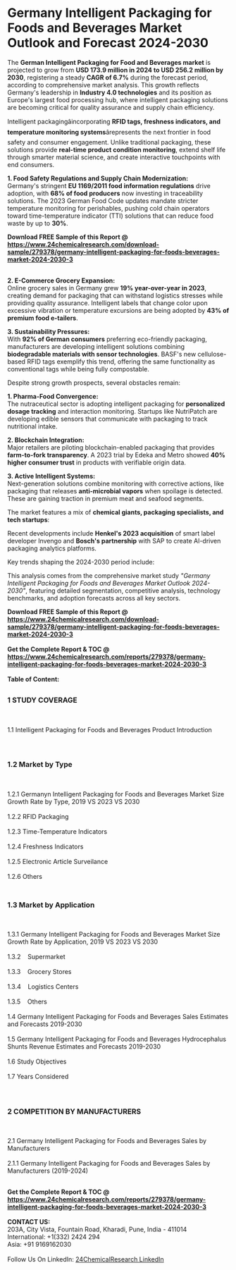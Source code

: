 <h1>Germany Intelligent Packaging for Foods and Beverages Market Outlook and Forecast 2024-2030</h1><p>The <strong>German Intelligent Packaging for Food and Beverages market</strong> is projected to grow from <strong>USD 173.9 million in 2024 to USD 256.2 million by 2030</strong>, registering a steady <strong>CAGR of 6.7%</strong> during the forecast period, according to comprehensive market analysis. This growth reflects Germany's leadership in <strong>Industry 4.0 technologies</strong> and its position as Europe's largest food processing hub, where intelligent packaging solutions are becoming critical for quality assurance and supply chain efficiency.</p><p>Intelligent packagingâincorporating <strong>RFID tags, freshness indicators, and temperature monitoring systems</strong>ârepresents the next frontier in food safety and consumer engagement. Unlike traditional packaging, these solutions provide <strong>real-time product condition monitoring</strong>, extend shelf life through smarter material science, and create interactive touchpoints with end consumers.</p><p><strong>1. Food Safety Regulations and Supply Chain Modernization:</strong><br>
Germany's stringent <strong>EU 1169/2011 food information regulations</strong> drive adoption, with <strong>68% of food producers</strong> now investing in traceability solutions. The 2023 German Food Code updates mandate stricter temperature monitoring for perishables, pushing cold chain operators toward time-temperature indicator (TTI) solutions that can reduce food waste by up to <strong>30%</strong>.</p><div><b>Download FREE Sample of this Report @ 
            <a href="https://www.24chemicalresearch.com/download-sample/279378/germany-intelligent-packaging-for-foods-beverages-market-2024-2030-3">
            https://www.24chemicalresearch.com/download-sample/279378/germany-intelligent-packaging-for-foods-beverages-market-2024-2030-3</a></b></div><br><p><strong>2. E-Commerce Grocery Expansion:</strong><br>
Online grocery sales in Germany grew <strong>19% year-over-year in 2023</strong>, creating demand for packaging that can withstand logistics stresses while providing quality assurance. Intelligent labels that change color upon excessive vibration or temperature excursions are being adopted by <strong>43% of premium food e-tailers</strong>.</p><p><strong>3. Sustainability Pressures:</strong><br>
With <strong>92% of German consumers</strong> preferring eco-friendly packaging, manufacturers are developing intelligent solutions combining <strong>biodegradable materials with sensor technologies</strong>. BASF's new cellulose-based RFID tags exemplify this trend, offering the same functionality as conventional tags while being fully compostable.</p><p>Despite strong growth prospects, several obstacles remain:</p><p><strong>1. Pharma-Food Convergence:</strong><br>
The nutraceutical sector is adopting intelligent packaging for <strong>personalized dosage tracking</strong> and interaction monitoring. Startups like NutriPatch are developing edible sensors that communicate with packaging to track nutritional intake.</p><p><strong>2. Blockchain Integration:</strong><br>
Major retailers are piloting blockchain-enabled packaging that provides <strong>farm-to-fork transparency</strong>. A 2023 trial by Edeka and Metro showed <strong>40% higher consumer trust</strong> in products with verifiable origin data.</p><p><strong>3. Active Intelligent Systems:</strong><br>
Next-generation solutions combine monitoring with corrective actions, like packaging that releases <strong>anti-microbial vapors</strong> when spoilage is detected. These are gaining traction in premium meat and seafood segments.</p><p>The market features a mix of <strong>chemical giants, packaging specialists, and tech startups</strong>:</p><p>Recent developments include <strong>Henkel's 2023 acquisition</strong> of smart label developer Invengo and <strong>Bosch's partnership</strong> with SAP to create AI-driven packaging analytics platforms.</p><p>Key trends shaping the 2024-2030 period include:</p><p>This analysis comes from the comprehensive market study <em>"Germany Intelligent Packaging for Foods and Beverages Market Outlook 2024-2030"</em>, featuring detailed segmentation, competitive analysis, technology benchmarks, and adoption forecasts across all key sectors.</p><div><b>Download FREE Sample of this Report @ 
            <a href="https://www.24chemicalresearch.com/download-sample/279378/germany-intelligent-packaging-for-foods-beverages-market-2024-2030-3">
            https://www.24chemicalresearch.com/download-sample/279378/germany-intelligent-packaging-for-foods-beverages-market-2024-2030-3</a></b></div><br><div><b>Get the Complete Report & TOC @ 
            <a href="https://www.24chemicalresearch.com/reports/279378/germany-intelligent-packaging-for-foods-beverages-market-2024-2030-3">
            https://www.24chemicalresearch.com/reports/279378/germany-intelligent-packaging-for-foods-beverages-market-2024-2030-3</a></b></div><br>
            <b>Table of Content:</b><p><h2><span style="font-size:16px"><strong>1 STUDY COVERAGE</strong></span></h2><br />
<p>1.1 Intelligent Packaging for Foods and Beverages Product Introduction</p><br />
<h2><span style="font-size:16px"><strong>1.2 Market by Type</strong></span></h2><br />
<p>1.2.1 Germanyn Intelligent Packaging for Foods and Beverages Market Size Growth Rate by Type, 2019 VS 2023 VS 2030<br /><br />
1.2.2 RFID Packaging&nbsp;&nbsp; &nbsp;<br /><br />
1.2.3 Time-Temperature Indicators<br /><br />
1.2.4 Freshness Indicators<br /><br />
1.2.5 Electronic Article Surveilance<br /><br />
1.2.6 Others<br /><br />
<h2><span style="font-size:16px"><strong>1.3 Market by Application</strong></span></h2><br />
<p>1.3.1 Germany Intelligent Packaging for Foods and Beverages Market Size Growth Rate by Application, 2019 VS 2023 VS 2030<br /><br />
1.3.2&nbsp;&nbsp; &nbsp;Supermarket<br /><br />
1.3.3&nbsp;&nbsp; &nbsp;Grocery Stores<br /><br />
1.3.4&nbsp;&nbsp; &nbsp;Logistics Centers<br /><br />
1.3.5&nbsp;&nbsp; &nbsp;Others<br /><br />
1.4 Germany Intelligent Packaging for Foods and Beverages Sales Estimates and Forecasts 2019-2030<br /><br />
1.5 Germany Intelligent Packaging for Foods and Beverages Hydrocephalus Shunts Revenue Estimates and Forecasts 2019-2030<br /><br />
1.6 Study Objectives<br /><br />
1.7 Years Considered</p><br />
<h2><span style="font-size:16px"><strong>2 COMPETITION BY MANUFACTURERS</strong></span></h2><br />
<p>2.1 Germany Intelligent Packaging for Foods and Beverages Sales by Manufacturers<br /><br />
2.1.1 Germany Intelligent Packaging for Foods and Beverages Sales by Manufacturers (2019-2024)<br /><br />
</p><div><b>Get the Complete Report & TOC @ 
            <a href="https://www.24chemicalresearch.com/reports/279378/germany-intelligent-packaging-for-foods-beverages-market-2024-2030-3">
            https://www.24chemicalresearch.com/reports/279378/germany-intelligent-packaging-for-foods-beverages-market-2024-2030-3</a></b></div><br><b>CONTACT US:</b><br>
            203A, City Vista, Fountain Road, Kharadi, Pune, India - 411014<br>
            International: +1(332) 2424 294<br>
            Asia: +91 9169162030 <br><br>
            Follow Us On LinkedIn: <a href="https://www.linkedin.com/company/24chemicalresearch/">24ChemicalResearch LinkedIn</a>